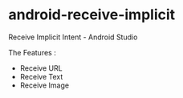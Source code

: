 # android-receive-implicit
Receive Implicit Intent - Android Studio

The Features :
- Receive URL
- Receive Text
- Receive Image
